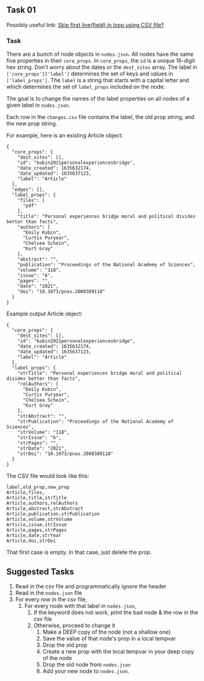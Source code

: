 ## Task 01

Possibly useful link: [Skip first line(field) in loop using CSV file?](https://stackoverflow.com/questions/14674275/skip-first-linefield-in-loop-using-csv-file)

### Task

There are a bunch of node objects in `nodes.json`. All nodes have the same five properties in their `core_props`. In `core_props`, the `id` is a unique 16-digit hex string. Don't worry about the dates or the `dest_sites` array. The label in `['core_props']['label']` determines the set of keys and values in `['label_props']`. The `label` is a string that starts with a capital letter and which determines the set of `label_props` included on the node.

The goal is to change the names of the label properties on all nodes of a given label in `nodes.json`.

Each row in the `changes.csv` file contains the label, the old prop string, and the new prop string.

For example, here is an existing Article object:

```
{
  "core_props": {
    "dest_sites": [],
    "id": "kubin2021personalexperiencesbridge",
    "date_created": 1635632174,
    "date_updated": 1635637123,
    "label": "Article"
  },
  "edges": [],
  "label_props": {
    "files": [
      "pdf"
    ],
    "title": "Personal experiences bridge moral and political divides better than facts",
    "authors": [
      "Emily Kubin",
      "Curtis Puryear",
      "Chelsea Schein",
      "Kurt Gray"
    ],
    "abstract": "",
    "publication": "Proceedings of the National Academy of Sciences",
    "volume": "118",
    "issue": "6",
    "pages": "",
    "date": "2021",
    "doi": "10.1073/pnas.2008389118"
  }
}
```


Example output Article object:

```
{
  "core_props": {
    "dest_sites": [],
    "id": "kubin2021personalexperiencesbridge",
    "date_created": 1635632174,
    "date_updated": 1635637123,
    "label": "Article"
  },
  "label_props": {
    "strTitle": "Personal experiences bridge moral and political divides better than facts",
    "relAuthors": [
      "Emily Kubin",
      "Curtis Puryear",
      "Chelsea Schein",
      "Kurt Gray"
    ],
    "strAbstract": "",
    "strPublication": "Proceedings of the National Academy of Sciences",
    "strVolume": "118",
    "strIssue": "6",
    "strPages": "",
    "strDate": "2021",
    "strDoi": "10.1073/pnas.2008389118"
  }
}
```

The CSV file would look like this:

```
label,old_prop,new_prop
Article,files,
Article,title,strTitle
Article,authors,relAuthors
Article,abstract,strAbstract
Article,publication,strPublication
Article,volume,strVolume
Article,issue,strIssue
Article,pages,strPages
Article,date,strYear
Article,doi,strDoi

```

That first case is empty. In that case, just delete the prop.

## Suggested Tasks

1. Read in the csv file and programmatically ignore the header
1. Read in the `nodes.json` file
1. For every row in the csv file, 
    1. For every node with that label in `nodes.json`,
        1. If the keyword does not work, print the bad node & the row in the csv file
        1. Otherwise, proceed to change it
            1. Make a DEEP copy of the node (not a shallow one)
            1. Save the value of that node's prop in a local tempvar
            1. Drop the old prop
            1. Create a new prop with the local tempvar in your deep copy of the node
            1. Drop the old node from `nodes.json`
            1. Add your new node to `nodes.json`.

